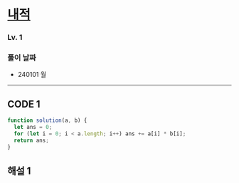 # [내적](https://school.programmers.co.kr/learn/courses/30/lessons/70128)

### Lv. 1

### 풀이 날짜

- 240101 월

---

## CODE 1

```javascript
function solution(a, b) {
  let ans = 0;
  for (let i = 0; i < a.length; i++) ans += a[i] * b[i];
  return ans;
}
```

## 해설 1

